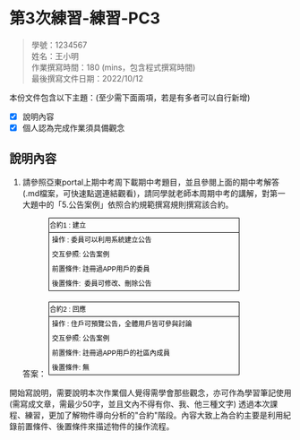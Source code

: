 # 第3次練習-練習-PC3
>
>學號：1234567
><br />
>姓名：王小明
><br />
>作業撰寫時間：180 (mins，包含程式撰寫時間)
><br />
>最後撰寫文件日期：2022/10/12
>

本份文件包含以下主題：(至少需下面兩項，若是有多者可以自行新增)
- [x] 說明內容
- [x] 個人認為完成作業須具備觀念

## 說明內容

1. 請參照亞東portal上期中考周下載期中考題目，並且參閱上面的期中考解答(.md檔案，可快速點選連結觀看)，請同學就老師本周期中考的講解，對第一大題中的「5.公告案例」依照合約規範撰寫規則撰寫該合約。

    答案：
        <svg xmlns="http://www.w3.org/2000/svg" xmlns:xlink="http://www.w3.org/1999/xlink" version="1.1" width="342px" viewBox="-0.5 -0.5 342 284" content="&lt;mxfile&gt;&lt;diagram id=&quot;9tPoMudD0EsFpAGn6Bpd&quot; name=&quot;第1頁&quot;&gt;&lt;mxGraphModel dx=&quot;559&quot; dy=&quot;374&quot; grid=&quot;1&quot; gridSize=&quot;10&quot; guides=&quot;1&quot; tooltips=&quot;1&quot; connect=&quot;1&quot; arrows=&quot;1&quot; fold=&quot;1&quot; page=&quot;1&quot; pageScale=&quot;1&quot; pageWidth=&quot;827&quot; pageHeight=&quot;1169&quot; math=&quot;0&quot; shadow=&quot;0&quot;&gt;&lt;root&gt;&lt;mxCell id=&quot;0&quot;/&gt;&lt;mxCell id=&quot;1&quot; parent=&quot;0&quot;/&gt;&lt;mxCell id=&quot;5&quot; value=&quot;合約1 : 建立&quot; style=&quot;swimlane;fontStyle=0;childLayout=stackLayout;horizontal=1;startSize=26;fillColor=none;horizontalStack=0;resizeParent=1;resizeParentMax=0;resizeLast=0;collapsible=1;marginBottom=0;align=left;&quot; vertex=&quot;1&quot; parent=&quot;1&quot;&gt;&lt;mxGeometry x=&quot;210&quot; y=&quot;10&quot; width=&quot;340&quot; height=&quot;130&quot; as=&quot;geometry&quot;/&gt;&lt;/mxCell&gt;&lt;mxCell id=&quot;6&quot; value=&quot;操作 : 委員可以利用系統建立公告&quot; style=&quot;text;strokeColor=none;fillColor=none;align=left;verticalAlign=top;spacingLeft=4;spacingRight=4;overflow=hidden;rotatable=0;points=[[0,0.5],[1,0.5]];portConstraint=eastwest;&quot; vertex=&quot;1&quot; parent=&quot;5&quot;&gt;&lt;mxGeometry y=&quot;26&quot; width=&quot;340&quot; height=&quot;26&quot; as=&quot;geometry&quot;/&gt;&lt;/mxCell&gt;&lt;mxCell id=&quot;7&quot; value=&quot;交互參照: 公告案例&quot; style=&quot;text;strokeColor=none;fillColor=none;align=left;verticalAlign=top;spacingLeft=4;spacingRight=4;overflow=hidden;rotatable=0;points=[[0,0.5],[1,0.5]];portConstraint=eastwest;&quot; vertex=&quot;1&quot; parent=&quot;5&quot;&gt;&lt;mxGeometry y=&quot;52&quot; width=&quot;340&quot; height=&quot;26&quot; as=&quot;geometry&quot;/&gt;&lt;/mxCell&gt;&lt;mxCell id=&quot;8&quot; value=&quot;前置條件: 註冊過APP用戶的委員&quot; style=&quot;text;strokeColor=none;fillColor=none;align=left;verticalAlign=top;spacingLeft=4;spacingRight=4;overflow=hidden;rotatable=0;points=[[0,0.5],[1,0.5]];portConstraint=eastwest;&quot; vertex=&quot;1&quot; parent=&quot;5&quot;&gt;&lt;mxGeometry y=&quot;78&quot; width=&quot;340&quot; height=&quot;26&quot; as=&quot;geometry&quot;/&gt;&lt;/mxCell&gt;&lt;mxCell id=&quot;10&quot; value=&quot;後置條件:  委員可修改、刪除公告&quot; style=&quot;text;strokeColor=none;fillColor=none;align=left;verticalAlign=top;spacingLeft=4;spacingRight=4;overflow=hidden;rotatable=0;points=[[0,0.5],[1,0.5]];portConstraint=eastwest;&quot; vertex=&quot;1&quot; parent=&quot;5&quot;&gt;&lt;mxGeometry y=&quot;104&quot; width=&quot;340&quot; height=&quot;26&quot; as=&quot;geometry&quot;/&gt;&lt;/mxCell&gt;&lt;mxCell id=&quot;11&quot; value=&quot;合約2 : 回應&quot; style=&quot;swimlane;fontStyle=0;childLayout=stackLayout;horizontal=1;startSize=26;fillColor=none;horizontalStack=0;resizeParent=1;resizeParentMax=0;resizeLast=0;collapsible=1;marginBottom=0;align=left;&quot; vertex=&quot;1&quot; parent=&quot;1&quot;&gt;&lt;mxGeometry x=&quot;210&quot; y=&quot;160&quot; width=&quot;340&quot; height=&quot;130&quot; as=&quot;geometry&quot;/&gt;&lt;/mxCell&gt;&lt;mxCell id=&quot;12&quot; value=&quot;操作 : 住戶可預覽公告，全體用戶皆可參與討論&quot; style=&quot;text;strokeColor=none;fillColor=none;align=left;verticalAlign=top;spacingLeft=4;spacingRight=4;overflow=hidden;rotatable=0;points=[[0,0.5],[1,0.5]];portConstraint=eastwest;&quot; vertex=&quot;1&quot; parent=&quot;11&quot;&gt;&lt;mxGeometry y=&quot;26&quot; width=&quot;340&quot; height=&quot;26&quot; as=&quot;geometry&quot;/&gt;&lt;/mxCell&gt;&lt;mxCell id=&quot;13&quot; value=&quot;交互參照: 公告案例&quot; style=&quot;text;strokeColor=none;fillColor=none;align=left;verticalAlign=top;spacingLeft=4;spacingRight=4;overflow=hidden;rotatable=0;points=[[0,0.5],[1,0.5]];portConstraint=eastwest;&quot; vertex=&quot;1&quot; parent=&quot;11&quot;&gt;&lt;mxGeometry y=&quot;52&quot; width=&quot;340&quot; height=&quot;26&quot; as=&quot;geometry&quot;/&gt;&lt;/mxCell&gt;&lt;mxCell id=&quot;14&quot; value=&quot;前置條件: 註冊過APP用戶的社區內成員&quot; style=&quot;text;strokeColor=none;fillColor=none;align=left;verticalAlign=top;spacingLeft=4;spacingRight=4;overflow=hidden;rotatable=0;points=[[0,0.5],[1,0.5]];portConstraint=eastwest;&quot; vertex=&quot;1&quot; parent=&quot;11&quot;&gt;&lt;mxGeometry y=&quot;78&quot; width=&quot;340&quot; height=&quot;26&quot; as=&quot;geometry&quot;/&gt;&lt;/mxCell&gt;&lt;mxCell id=&quot;15&quot; value=&quot;後置條件: 無&quot; style=&quot;text;strokeColor=none;fillColor=none;align=left;verticalAlign=top;spacingLeft=4;spacingRight=4;overflow=hidden;rotatable=0;points=[[0,0.5],[1,0.5]];portConstraint=eastwest;&quot; vertex=&quot;1&quot; parent=&quot;11&quot;&gt;&lt;mxGeometry y=&quot;104&quot; width=&quot;340&quot; height=&quot;26&quot; as=&quot;geometry&quot;/&gt;&lt;/mxCell&gt;&lt;/root&gt;&lt;/mxGraphModel&gt;&lt;/diagram&gt;&lt;/mxfile&gt;" onclick="(function(svg){var src=window.event.target||window.event.srcElement;while (src!=null&amp;&amp;src.nodeName.toLowerCase()!='a'){src=src.parentNode;}if(src==null){if(svg.wnd!=null&amp;&amp;!svg.wnd.closed){svg.wnd.focus();}else{var r=function(evt){if(evt.data=='ready'&amp;&amp;evt.source==svg.wnd){svg.wnd.postMessage(decodeURIComponent(svg.getAttribute('content')),'*');window.removeEventListener('message',r);}};window.addEventListener('message',r);svg.wnd=window.open('https://viewer.diagrams.net/?client=1&amp;page=0&amp;edit=_blank');}}})(this);" style="cursor:pointer;max-width:100%;max-height:284px;"><defs><clipPath id="mx-clip-4-31-332-26-0"><rect x="4" y="31" width="332" height="26"/></clipPath><clipPath id="mx-clip-4-57-332-26-0"><rect x="4" y="57" width="332" height="26"/></clipPath><clipPath id="mx-clip-4-83-332-26-0"><rect x="4" y="83" width="332" height="26"/></clipPath><clipPath id="mx-clip-4-109-332-26-0"><rect x="4" y="109" width="332" height="26"/></clipPath><clipPath id="mx-clip-4-181-332-26-0"><rect x="4" y="181" width="332" height="26"/></clipPath><clipPath id="mx-clip-4-207-332-26-0"><rect x="4" y="207" width="332" height="26"/></clipPath><clipPath id="mx-clip-4-233-332-26-0"><rect x="4" y="233" width="332" height="26"/></clipPath><clipPath id="mx-clip-4-259-332-26-0"><rect x="4" y="259" width="332" height="26"/></clipPath></defs><g><path d="M 0 26 L 0 0 L 340 0 L 340 26" fill="none" stroke="rgb(0, 0, 0)" stroke-miterlimit="10" pointer-events="all"/><path d="M 0 26 L 0 130 L 340 130 L 340 26" fill="none" stroke="rgb(0, 0, 0)" stroke-miterlimit="10" pointer-events="none"/><path d="M 0 26 L 340 26" fill="none" stroke="rgb(0, 0, 0)" stroke-miterlimit="10" pointer-events="none"/><g fill="rgb(0, 0, 0)" font-family="Helvetica" pointer-events="none" font-size="12px"><text x="1.5" y="17.5">合約1 : 建立</text></g><g fill="rgb(0, 0, 0)" font-family="Helvetica" pointer-events="none" clip-path="url(#mx-clip-4-31-332-26-0)" font-size="12px"><text x="5.5" y="43.5">操作 : 委員可以利用系統建立公告</text></g><g fill="rgb(0, 0, 0)" font-family="Helvetica" pointer-events="none" clip-path="url(#mx-clip-4-57-332-26-0)" font-size="12px"><text x="5.5" y="69.5">交互參照: 公告案例</text></g><g fill="rgb(0, 0, 0)" font-family="Helvetica" pointer-events="none" clip-path="url(#mx-clip-4-83-332-26-0)" font-size="12px"><text x="5.5" y="95.5">前置條件: 註冊過APP用戶的委員</text></g><g fill="rgb(0, 0, 0)" font-family="Helvetica" pointer-events="none" clip-path="url(#mx-clip-4-109-332-26-0)" font-size="12px"><text x="5.5" y="121.5">後置條件:  委員可修改、刪除公告</text></g><path d="M 0 176 L 0 150 L 340 150 L 340 176" fill="none" stroke="rgb(0, 0, 0)" stroke-miterlimit="10" pointer-events="none"/><path d="M 0 176 L 0 280 L 340 280 L 340 176" fill="none" stroke="rgb(0, 0, 0)" stroke-miterlimit="10" pointer-events="none"/><path d="M 0 176 L 340 176" fill="none" stroke="rgb(0, 0, 0)" stroke-miterlimit="10" pointer-events="none"/><g fill="rgb(0, 0, 0)" font-family="Helvetica" pointer-events="none" font-size="12px"><text x="1.5" y="167.5">合約2 : 回應</text></g><g fill="rgb(0, 0, 0)" font-family="Helvetica" pointer-events="none" clip-path="url(#mx-clip-4-181-332-26-0)" font-size="12px"><text x="5.5" y="193.5">操作 : 住戶可預覽公告，全體用戶皆可參與討論</text></g><g fill="rgb(0, 0, 0)" font-family="Helvetica" pointer-events="none" clip-path="url(#mx-clip-4-207-332-26-0)" font-size="12px"><text x="5.5" y="219.5">交互參照: 公告案例</text></g><g fill="rgb(0, 0, 0)" font-family="Helvetica" pointer-events="none" clip-path="url(#mx-clip-4-233-332-26-0)" font-size="12px"><text x="5.5" y="245.5">前置條件: 註冊過APP用戶的社區內成員</text></g><g fill="rgb(0, 0, 0)" font-family="Helvetica" pointer-events="none" clip-path="url(#mx-clip-4-259-332-26-0)" font-size="12px"><text x="5.5" y="271.5">後置條件: 無</text></g></g></svg>

開始寫說明，需要說明本次作業個人覺得需學會那些觀念，亦可作為學習筆記使用 (需寫成文章，需最少50字，並且文內不得有你、我、他三種文字)
    透過本次課程、練習，更加了解物件導向分析的"合約"階段。內容大致上為合約主要是利用紀錄前置條件、後置條件來描述物件的操作流程。